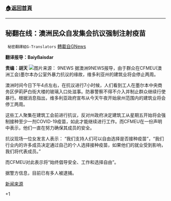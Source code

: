 ###  [:house:返回首頁](https://github.com/ourhimalayas/txt)
---


## 秘翻在线：澳洲民众自发集会抗议强制注射疫苗
` 秘密翻譯組G-Translators` [轉載自GNews](https://gnews.org/zh-hans/1544213/)

**翻译报导：Baiyßaisdar**

**责编：胡天**
![](https://assets.gnews.org/wp-content/uploads/2021/09/image-257.png)图片来源： 9NEWS
据澳洲9NEWS报导，由于群众在CFMEU(澳洲工会)墨尔本办公室外暴力抗议的缘故，维多利亚州的建筑业将会停止两周。

澳洲时间今日下午4点左右，在抗议进行7小时候，人们看到工人在墨尔本中央商务区伊莉萨白街大楼的玻璃入口处滋事。防暴警察不得不介入并制止群众继续行使暴行。根据消息指出，维多利亚政府宣布从今天午夜开始泉州范围内的建筑业将会停工两周。

这些工人聚集在建筑工会前进行抗议，反对州政府决定建筑工从星期五开始将会强制接种至少一剂COVID-19疫苗，如此才能继续进行工作。而CFMEU在一份声明中表示，他们一直在努力确保其成员的安全。

抗议现场一位女发言人表示： “我们支持人们可以自由选择是否接种疫苗”，“我们行业内的许多成员决定通过自己的个人选择接种疫苗，如果他们的就业受到影响，我们将代表成员。”

而CFMEU对此表示将“始终倡导安全、工作和选择自由”。

据警方信息，目前已有多人被逮捕。

[新闻来源](https://www.9news.com.au/national/coronavirus-victoria-construction-workers-protest-outside-melbourne-cfmeu-office-over-covid19-restrictions/c9cd743b-5334-4ebe-ab85-c1658adc4406)

+1
